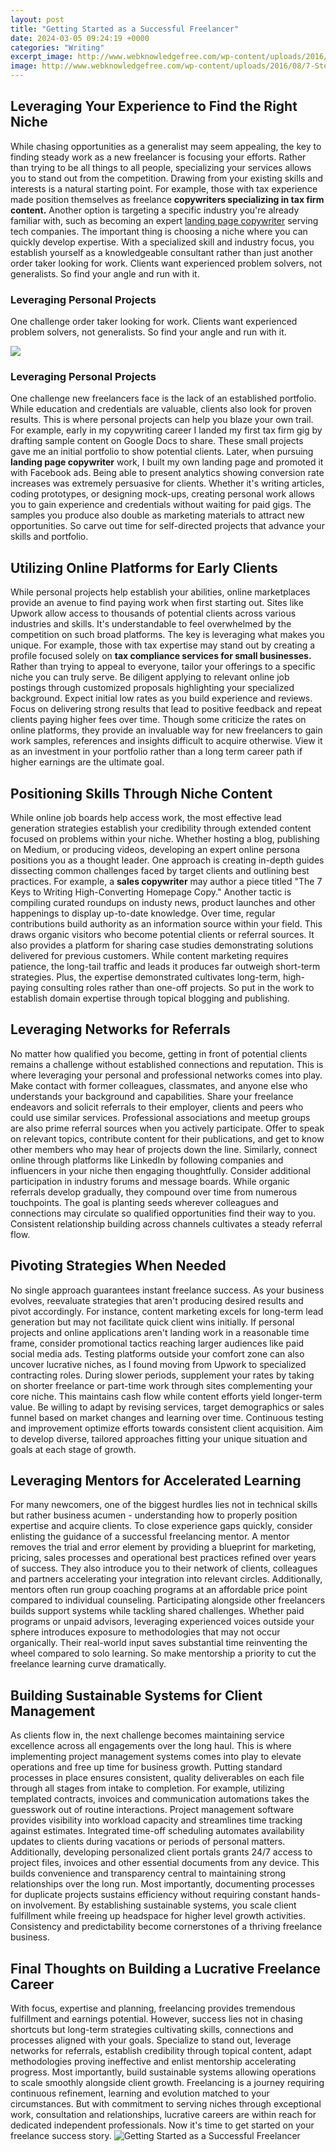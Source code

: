 ```yaml
---
layout: post
title: "Getting Started as a Successful Freelancer"
date: 2024-03-05 09:24:19 +0000
categories: "Writing"
excerpt_image: http://www.webknowledgefree.com/wp-content/uploads/2016/08/7-Steps-To-start-successful-freelance-careers-infographics.jpg
image: http://www.webknowledgefree.com/wp-content/uploads/2016/08/7-Steps-To-start-successful-freelance-careers-infographics.jpg
---
```


## Leveraging Your Experience to Find the Right Niche 
While chasing opportunities as a generalist may seem appealing, the key to finding steady work as a new freelancer is focusing your efforts. Rather than trying to be all things to all people, specializing your services allows you to stand out from the competition. 
Drawing from your existing skills and interests is a natural starting point. For example, those with tax experience made position themselves as freelance **copywriters specializing in tax firm content.** Another option is targeting a specific industry you're already familiar with, such as becoming an expert [landing page copywriter](https://store.fi.io.vn/collection/corgi) serving tech companies. 
The important thing is choosing a niche where you can quickly develop expertise. With a specialized skill and industry focus, you establish yourself as a knowledgeable consultant rather than just another order taker looking for work. Clients want experienced problem solvers, not generalists. So find your angle and run with it.
### Leveraging Personal Projects
One challenge order taker looking for work. Clients want experienced problem solvers, not generalists. So find your angle and run with it.

![](https://www.nicolecw.com/wp-content/uploads/2022/04/7-Step-Guide-How-To-Get-Started-As-A-Freelancer.png)
### Leveraging Personal Projects
One challenge new freelancers face is the lack of an established portfolio. While education and credentials are valuable, clients also look for proven results. This is where personal projects can help you blaze your own trail. 
For example, early in my copywriting career I landed my first tax firm gig by drafting sample content on Google Docs to share. These small projects gave me an initial portfolio to show potential clients. Later, when pursuing **landing page copywriter** work, I built my own landing page and promoted it with Facebook ads. Being able to present analytics showing conversion rate increases was extremely persuasive for clients.
Whether it's writing articles, coding prototypes, or designing mock-ups, creating personal work allows you to gain experience and credentials without waiting for paid gigs. The samples you produce also double as marketing materials to attract new opportunities. So carve out time for self-directed projects that advance your skills and portfolio.
## Utilizing Online Platforms for Early Clients
While personal projects help establish your abilities, online marketplaces provide an avenue to find paying work when first starting out. Sites like Upwork allow access to thousands of potential clients across various industries and skills. 
It's understandable to feel overwhelmed by the competition on such broad platforms. The key is leveraging what makes you unique. For example, those with tax expertise may stand out by creating a profile focused solely on **tax compliance services for small businesses.** Rather than trying to appeal to everyone, tailor your offerings to a specific niche you can truly serve.
Be diligent applying to relevant online job postings through customized proposals highlighting your specialized background. Expect initial low rates as you build experience and reviews. Focus on delivering strong results that lead to positive feedback and repeat clients paying higher fees over time. 
Though some criticize the rates on online platforms, they provide an invaluable way for new freelancers to gain work samples, references and insights difficult to acquire otherwise. View it as an investment in your portfolio rather than a long term career path if higher earnings are the ultimate goal.
## Positioning Skills Through Niche Content
While online job boards help access work, the most effective lead generation strategies establish your credibility through extended content focused on problems within your niche. Whether hosting a blog, publishing on Medium, or producing videos, developing an expert online persona positions you as a thought leader. 
One approach is creating in-depth guides dissecting common challenges faced by target clients and outlining best practices. For example, a **sales copywriter** may author a piece titled "The 7 Keys to Writing High-Converting Homepage Copy." Another tactic is compiling curated roundups on industy news, product launches and other happenings to display up-to-date knowledge. 
Over time, regular contributions build authority as an information source within your field. This draws organic visitors who become potential clients or referral sources. It also provides a platform for sharing case studies demonstrating solutions delivered for previous customers.
While content marketing requires patience, the long-tail traffic and leads it produces far outweigh short-term strategies. Plus, the expertise demonstrated cultivates long-term, high-paying consulting roles rather than one-off projects. So put in the work to establish domain expertise through topical blogging and publishing.
## Leveraging Networks for Referrals
No matter how qualified you become, getting in front of potential clients remains a challenge without established connections and reputation. This is where leveraging your personal and professional networks comes into play.
Make contact with former colleagues, classmates, and anyone else who understands your background and capabilities. Share your freelance endeavors and solicit referrals to their employer, clients and peers who could use similar services. 
Professional associations and meetup groups are also prime referral sources when you actively participate. Offer to speak on relevant topics, contribute content for their publications, and get to know other members who may hear of projects down the line. 
Similarly, connect online through platforms like LinkedIn by following companies and influencers in your niche then engaging thoughtfully. Consider additional participation in industry forums and message boards. 
While organic referrals develop gradually, they compound over time from numerous touchpoints. The goal is planting seeds wherever colleagues and connections may circulate so qualified opportunities find their way to you. Consistent relationship building across channels cultivates a steady referral flow.
## Pivoting Strategies When Needed  
No single approach guarantees instant freelance success. As your business evolves, reevaluate strategies that aren't producing desired results and pivot accordingly. For instance, content marketing excels for long-term lead generation but may not facilitate quick client wins initially. 
If personal projects and online applications aren't landing work in a reasonable time frame, consider promotional tactics reaching larger audiences like paid social media ads. Testing platforms outside your comfort zone can also uncover lucrative niches, as I found moving from Upwork to specialized contracting roles.
During slower periods, supplement your rates by taking on shorter freelance or part-time work through sites complementing your core niche. This maintains cash flow while content efforts yield longer-term value.
Be willing to adapt by revising services, target demographics or sales funnel based on market changes and learning over time. Continuous testing and improvement optimize efforts towards consistent client acquisition. Aim to develop diverse, tailored approaches fitting your unique situation and goals at each stage of growth.
## Leveraging Mentors for Accelerated Learning  
For many newcomers, one of the biggest hurdles lies not in technical skills but rather business acumen - understanding how to properly position expertise and acquire clients. To close experience gaps quickly, consider enlisting the guidance of a successful freelancing mentor. 
A mentor removes the trial and error element by providing a blueprint for marketing, pricing, sales processes and operational best practices refined over years of success. They also introduce you to their network of clients, colleagues and partners accelerating your integration into relevant circles. 
Additionally, mentors often run group coaching programs at an affordable price point compared to individual counseling. Participating alongside other freelancers builds support systems while tackling shared challenges. 
Whether paid programs or unpaid advisors, leveraging experienced voices outside your sphere introduces exposure to methodologies that may not occur organically. Their real-world input saves substantial time reinventing the wheel compared to solo learning. So make mentorship a priority to cut the freelance learning curve dramatically.
## Building Sustainable Systems for Client Management 
As clients flow in, the next challenge becomes maintaining service excellence across all engagements over the long haul. This is where implementing project management systems comes into play to elevate operations and free up time for business growth. 
Putting standard processes in place ensures consistent, quality deliverables on each file through all stages from intake to completion. For example, utilizing templated contracts, invoices and communication automations takes the guesswork out of routine interactions.
Project management software provides visibility into workload capacity and streamlines time tracking against estimates. Integrated time-off scheduling automates availability updates to clients during vacations or periods of personal matters. 
Additionally, developing personalized client portals grants 24/7 access to project files, invoices and other essential documents from any device. This builds convenience and transparency central to maintaining strong relationships over the long run.
Most importantly, documenting processes for duplicate projects sustains efficiency without requiring constant hands-on involvement. By establishing sustainable systems, you scale client fulfillment while freeing up headspace for higher level growth activities. Consistency and predictability become cornerstones of a thriving freelance business.
## Final Thoughts on Building a Lucrative Freelance Career
With focus, expertise and planning, freelancing provides tremendous fulfillment and earnings potential. However, success lies not in chasing shortcuts but long-term strategies cultivating skills, connections and processes aligned with your goals. 
Specialize to stand out, leverage networks for referrals, establish credibility through topical content, adapt methodologies proving ineffective and enlist mentorship accelerating progress. Most importantly, build sustainable systems allowing operations to scale smoothly alongside client growth. 
Freelancing is a journey requiring continuous refinement, learning and evolution matched to your circumstances. But with commitment to serving niches through exceptional work, consultation and relationships, lucrative careers are within reach for dedicated independent professionals. Now it's time to get started on your freelance success story.
![Getting Started as a Successful Freelancer](http://www.webknowledgefree.com/wp-content/uploads/2016/08/7-Steps-To-start-successful-freelance-careers-infographics.jpg)